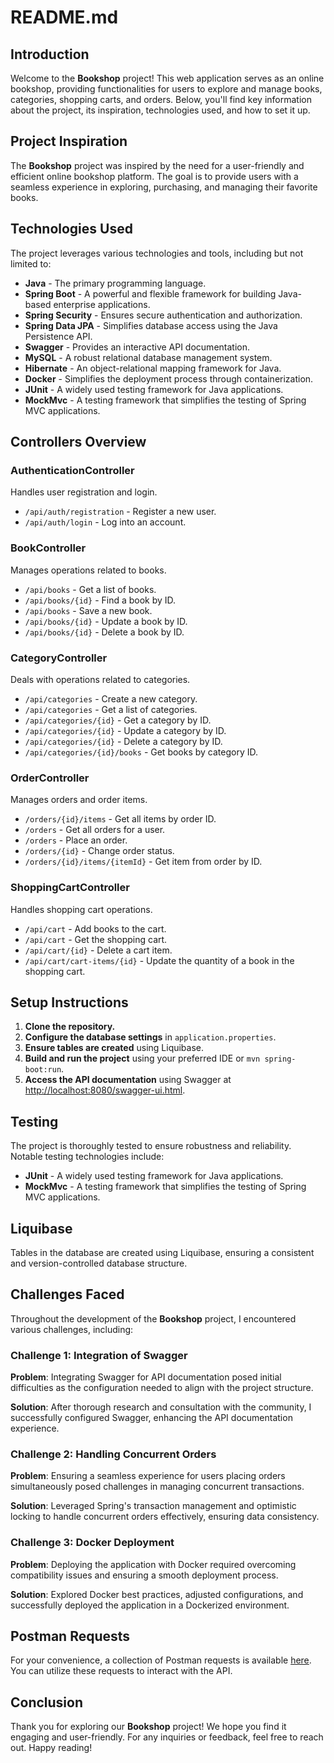 # README.md

## Introduction
Welcome to the **Bookshop** project! This web application serves as an online bookshop, providing functionalities for users to explore and manage books, categories, shopping carts, and orders. Below, you'll find key information about the project, its inspiration, technologies used, and how to set it up.

## Project Inspiration
The **Bookshop** project was inspired by the need for a user-friendly and efficient online bookshop platform. The goal is to provide users with a seamless experience in exploring, purchasing, and managing their favorite books.

## Technologies Used
The project leverages various technologies and tools, including but not limited to:
- **Java** - The primary programming language.
- **Spring Boot** - A powerful and flexible framework for building Java-based enterprise applications.
- **Spring Security** - Ensures secure authentication and authorization.
- **Spring Data JPA** - Simplifies database access using the Java Persistence API.
- **Swagger** - Provides an interactive API documentation.
- **MySQL** - A robust relational database management system.
- **Hibernate** - An object-relational mapping framework for Java.
- **Docker** - Simplifies the deployment process through containerization.
- **JUnit** - A widely used testing framework for Java applications.
- **MockMvc** - A testing framework that simplifies the testing of Spring MVC applications.

## Controllers Overview
### AuthenticationController
Handles user registration and login.
- `/api/auth/registration` - Register a new user.
- `/api/auth/login` - Log into an account.

### BookController
Manages operations related to books.
- `/api/books` - Get a list of books.
- `/api/books/{id}` - Find a book by ID.
- `/api/books` - Save a new book.
- `/api/books/{id}` - Update a book by ID.
- `/api/books/{id}` - Delete a book by ID.

### CategoryController
Deals with operations related to categories.
- `/api/categories` - Create a new category.
- `/api/categories` - Get a list of categories.
- `/api/categories/{id}` - Get a category by ID.
- `/api/categories/{id}` - Update a category by ID.
- `/api/categories/{id}` - Delete a category by ID.
- `/api/categories/{id}/books` - Get books by category ID.

### OrderController
Manages orders and order items.
- `/orders/{id}/items` - Get all items by order ID.
- `/orders` - Get all orders for a user.
- `/orders` - Place an order.
- `/orders/{id}` - Change order status.
- `/orders/{id}/items/{itemId}` - Get item from order by ID.

### ShoppingCartController
Handles shopping cart operations.
- `/api/cart` - Add books to the cart.
- `/api/cart` - Get the shopping cart.
- `/api/cart/{id}` - Delete a cart item.
- `/api/cart/cart-items/{id}` - Update the quantity of a book in the shopping cart.

## Setup Instructions
1. **Clone the repository.**
2. **Configure the database settings** in `application.properties`.
3. **Ensure tables are created** using Liquibase.
4. **Build and run the project** using your preferred IDE or `mvn spring-boot:run`.
5. **Access the API documentation** using Swagger at [http://localhost:8080/swagger-ui.html](http://localhost:8080/swagger-ui.html).

## Testing
The project is thoroughly tested to ensure robustness and reliability. Notable testing technologies include:
- **JUnit** - A widely used testing framework for Java applications.
- **MockMvc** - A testing framework that simplifies the testing of Spring MVC applications.

## Liquibase
Tables in the database are created using Liquibase, ensuring a consistent and version-controlled database structure.

## Challenges Faced
Throughout the development of the **Bookshop** project, I encountered various challenges, including:

### Challenge 1: Integration of Swagger
**Problem**: Integrating Swagger for API documentation posed initial difficulties as the configuration needed to align with the project structure.

**Solution**: After thorough research and consultation with the community, I successfully configured Swagger, enhancing the API documentation experience.

### Challenge 2: Handling Concurrent Orders
**Problem**: Ensuring a seamless experience for users placing orders simultaneously posed challenges in managing concurrent transactions.

**Solution**: Leveraged Spring's transaction management and optimistic locking to handle concurrent orders effectively, ensuring data consistency.

### Challenge 3: Docker Deployment
**Problem**: Deploying the application with Docker required overcoming compatibility issues and ensuring a smooth deployment process.

**Solution**: Explored Docker best practices, adjusted configurations, and successfully deployed the application in a Dockerized environment.

## Postman Requests
For your convenience, a collection of Postman requests is available [here](link_to_postman_collection). You can utilize these requests to interact with the API.

## Conclusion
Thank you for exploring our **Bookshop** project! We hope you find it engaging and user-friendly. For any inquiries or feedback, feel free to reach out. Happy reading!
